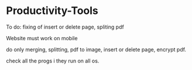 # Productivity-Tools

To do: fixing of insert or delete page, spliting pdf

Website must work on mobile

do only merging, splitting, pdf to image, insert or delete page, encrypt pdf.

check all the progs i they run on all os.
